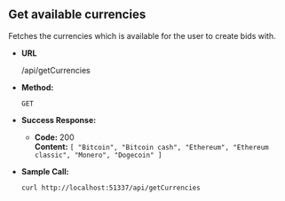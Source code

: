 **Get available currencies**
----
  Fetches the currencies which is available for the user to create bids with.

* **URL**

  /api/getCurrencies

* **Method:**

  `GET`

* **Success Response:**

  * **Code:** 200 <br />
    **Content:** `[
      "Bitcoin",
      "Bitcoin cash",
      "Ethereum",
      "Ethereum classic",
      "Monero",
      "Dogecoin"
    ]`

* **Sample Call:**

  `curl http://localhost:51337/api/getCurrencies`
